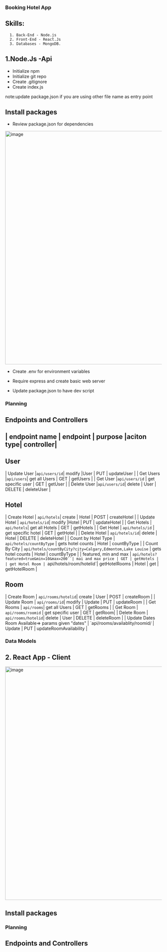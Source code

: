 ### Booking Hotel App

## Skills: 

      1. Back-End - Node.js
      2. Front-End - React.Js
      3. Databases - MongoDB.

## 1.Node.Js -Api

- Initialize npm
- Initialize git repo
- Create .gitignore
- Create index.js

note:update package.json if you are using other file name as entry point

## Install packages

- Review package.json for dependencies 

<img width="750" alt="image" src="https://user-images.githubusercontent.com/43902822/211706460-226af379-fb1d-4395-921d-81ee43c96444.png">


- Create .env for environment variables

- Require express and create basic web server

- Update package.json to have dev script

### Planning

## Endpoints and Controllers

## | endpoint name | endpoint | purpose |aciton type| controller|
## User

| Update User |`api/users/id`| modify |User | PUT | updateUser |
| Get Users |`api/users`| get all Users | GET | getUsers |
| Get User |`api/users/id` | get specific user | GET | getUser |
| Delete User |`api/users/id`| delete | User | DELETE | deleteUser |

## Hotel

| Create Hotel | `api/hotels`| create  | Hotel | POST | createHotel |
| Update Hotel | `api/hotels/id`| modify |Hotel | PUT | updateHotel |
| Get Hotels | `api/hotels`| get all Hotels | GET | getHotels |
| Get Hotel | `api/hotels/id` | get specific hotel | GET | getHotel |
| Delete Hotel | `api/hotels/id`| delete | Hotel | DELETE | deleteHotel |
| Count by Hotel Type | `api/hotels/countByType` | gets hotel counts | Hotel | countByType |
| Count By City | `api/hotels/countByCity?city=Calgary,Edmontom,Lake Louise` | gets hotel counts | Hotel | countByType |
| featured, min and max | `api/hotels?featured=true&min=10&max=200``| mai and max price | GET | getHotels |
| get Hotel Room | `api/hotels/room/hotelid`| getHotelRooms | Hotel | get | getHotelRoom |

## Room

| Create Room | `api/rooms/hotelid`| create  |  User | POST | createRoom |
| Update Room | `api/rooms/id`| modify | Update | PUT | updateRoom |
| Get Rooms | `api/rooms`| get all Users | GET | getRooms |
| Get Room | `api/rooms/roomid` | get specific user | GET | getRoom|
| Delete Room | `api/rooms/hotelid`| delete | User | DELETE | deleteRoom |
| Update Dates Room Available=> params given "dates" | `api/rooms/availablity/roomid/ | Update | PUT | updateRoomAvailability |


### Data Models

## 2. React App - Client 

<img width="750" alt="image" src="https://user-images.githubusercontent.com/43902822/211706115-039c9459-af4a-42c6-9872-fc3e16226a8c.png">

## Install packages

### Planning

## Endpoints and Controllers



